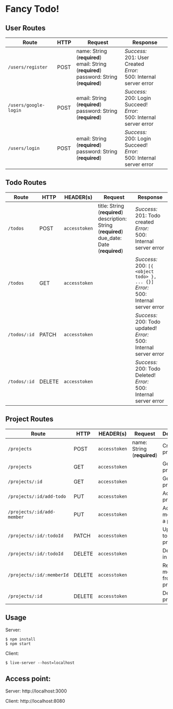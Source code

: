 # Fancy Todo!

## User Routes
| Route | HTTP | Request | Response |
|--|--|--|--|
| `/users/register` | POST | name: String (**required**)<br>email: String (**required**)<br>password: String (**required**) | *Success:*<br>201: User Created<br>*Error:*<br>500: Internal server error |
| `/users/google-login` | POST | email: String (**required**)<br>password: String (**required**) | *Success:*<br>200: Login Succeed!<br>*Error:*<br>500: Internal server error |
| `/users/login` | POST | email: String (**required**)<br>password: String (**required**) | *Success:*<br>200: Login Succeed!<br>*Error:*<br>500: Internal server error |

## Todo Routes
| Route | HTTP | HEADER(s)| Request | Response |
|--|--|--|--|--|
| `/todos` | POST | `accesstoken` | title: String (**required**)<br>description: String (**required**)<br>due_date: Date (**required**) | *Success:*<br>201: Todo created<br>*Error:*<br>500: Internal server error |
| `/todos` | GET | `accesstoken` |  | *Success:*<br>200: `[{ <object todo> }, ... {}]`<br>*Error:*<br>500: Internal server error |
| `/todos/:id` | PATCH | `accesstoken` |  | *Success:*<br>200: Todo updated!<br>*Error:*<br>500: Internal server error |
| `/todos/:id` | DELETE | `accesstoken` |  | *Success:*<br>200: Todo Deleted!<br>*Error:*<br>500: Internal server error |

## Project Routes
| Route | HTTP | HEADER(s) | Request | Description |
|--|--|--|--|--|
| `/projects` | POST | `accesstoken` | name: String (**required**) | Create new project |
| `/projects` | GET | `accesstoken` | | Get all project |
| `/projects/:id` | GET | `accesstoken` |  | Get spesific project |
| `/projects/:id/add-todo` | PUT | `accesstoken` |  | Add todo to project |
| `/projects/:id/add-member` | PUT | `accesstoken` |  | Add member to a project |
| `/projects/:id/:todoId` | PATCH | `accesstoken` |  | Update todo in a project |
| `/projects/:id/:todoId` | DELETE | `accesstoken` |  | Delete todo in a project |
| `/projects/:id/:memberId` | DELETE | `accesstoken` |  | Remove member from project |
| `/projects/:id` | DELETE | `accesstoken` |  | Delete project |


## Usage

Server:
```
$ npm install
$ npm start
```
Client:
```
$ live-server --host=localhost
```

## Access point:
Server: http://localhost:3000

Client: http://localhost:8080
